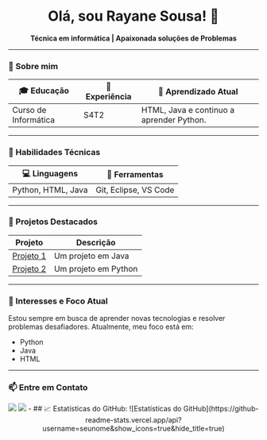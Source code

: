 <h1 align="center">Olá, sou Rayane Sousa! 👋</h1>
<p align="center">
  <b>Técnica em informática | Apaixonada soluções de Problemas</b>
</p>

---

### 📝 Sobre mim

| 🎓 Educação               | 💼 Experiência                 | 🌱 Aprendizado Atual      |
|---------------------------|--------------------------------|---------------------------|
| Curso de Informática      | S4T2 | HTML, Java e continuo a aprender Python. |

---

### 🚀 Habilidades Técnicas

| 💻 Linguagens              | 🔧 Ferramentas                  
|----------------------------|---------------------------------|
| Python, HTML, Java  | Git, Eclipse, VS Code         
---

### 📌 Projetos Destacados

| Projeto        | Descrição                                                   
|----------------|----------------------------------------------|
| [Projeto 1]() | Um projeto em Java        
| [Projeto 2]() | Um projeto em Python               

---

### 🎯 Interesses e Foco Atual

Estou sempre em busca de aprender novas tecnologias e resolver problemas desafiadores. Atualmente, meu foco está em:
- Python
- Java
- HTML

---

### 📫 Entre em Contato

<p align="center">
  <a href="mailto:seuemail@exemplo.com"><img src="https://img.shields.io/badge/E--mail-D14836?style=for-the-badge&logo=gmail&logoColor=white"/></a>
  <a href="https://linkedin.com/in/seulinkedin"><img src="https://img.shields.io/badge/LinkedIn-0077B5?style=for-the-badge&logo=linkedin&logoColor=white"/></a>
- ## 📈 Estatísticas do GitHub:
![Estatísticas do GitHub](https://github-readme-stats.vercel.app/api?username=seunome&show_icons=true&hide_title=true)


